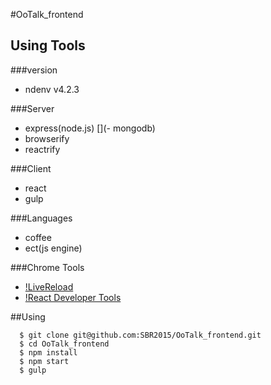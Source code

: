 #OoTalk_frontend

## Using Tools

###version
- ndenv v4.2.3

###Server
- express(node.js)
[](- mongodb)
- browserify
- reactrify

###Client
- react
- gulp

###Languages
- coffee
- ect(js engine)

###Chrome Tools
- [!LiveReload](https://chrome.google.com/webstore/detail/livereload/jnihajbhpnppcggbcgedagnkighmdlei?hl=en)
- [!React Developer Tools](https://chrome.google.com/webstore/detail/react-developer-tools/fmkadmapgofadopljbjfkapdkoienihi?hl=en)


##Using

```shell
  $ git clone git@github.com:SBR2015/OoTalk_frontend.git
  $ cd OoTalk_frontend
  $ npm install
  $ npm start
  $ gulp
```
